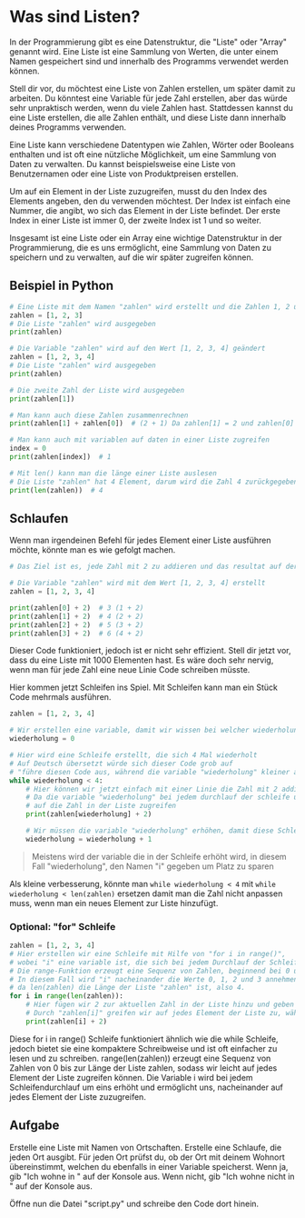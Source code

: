 # Was sind Listen?

In der Programmierung gibt es eine Datenstruktur, die "Liste" oder "Array" genannt wird.
Eine Liste ist eine Sammlung von Werten, die unter einem Namen gespeichert
sind und innerhalb des Programms verwendet werden können.

Stell dir vor, du möchtest eine Liste von Zahlen erstellen, um später damit zu arbeiten.
Du könntest eine Variable für jede Zahl erstellen, aber das würde sehr unpraktisch werden,
wenn du viele Zahlen hast. Stattdessen kannst du eine Liste erstellen,
die alle Zahlen enthält, und diese Liste dann innerhalb deines Programms verwenden.

Eine Liste kann verschiedene Datentypen wie Zahlen, Wörter oder
Booleans enthalten und ist oft eine nützliche Möglichkeit, um eine
Sammlung von Daten zu verwalten. Du kannst beispielsweise eine Liste
von Benutzernamen oder eine Liste von Produktpreisen erstellen.

Um auf ein Element in der Liste zuzugreifen, musst du den Index
des Elements angeben, den du verwenden möchtest. Der Index ist einfach eine Nummer,
die angibt, wo sich das Element in der Liste befindet.
Der erste Index in einer Liste ist immer 0, der zweite Index ist 1 und so weiter.

Insgesamt ist eine Liste oder ein Array eine wichtige Datenstruktur in der Programmierung,
die es uns ermöglicht, eine Sammlung von Daten zu speichern
und zu verwalten, auf die wir später zugreifen können.

## Beispiel in Python

```python
# Eine Liste mit dem Namen "zahlen" wird erstellt und die Zahlen 1, 2 und 3 werden hinzugefügt
zahlen = [1, 2, 3]
# Die Liste "zahlen" wird ausgegeben
print(zahlen)

# Die Variable "zahlen" wird auf den Wert [1, 2, 3, 4] geändert
zahlen = [1, 2, 3, 4]
# Die Liste "zahlen" wird ausgegeben
print(zahlen)

# Die zweite Zahl der Liste wird ausgegeben
print(zahlen[1])

# Man kann auch diese Zahlen zusammenrechnen
print(zahlen[1] + zahlen[0])  # (2 + 1) Da zahlen[1] = 2 und zahlen[0] = 1

# Man kann auch mit variablen auf daten in einer Liste zugreifen
index = 0
print(zahlen[index])  # 1

# Mit len() kann man die länge einer Liste auslesen
# Die Liste "zahlen" hat 4 Element, darum wird die Zahl 4 zurückgegeben
print(len(zahlen))  # 4
```

## Schlaufen

Wenn man irgendeinen Befehl für jedes Element einer Liste ausführen möchte, könnte man es wie gefolgt machen.

```python
# Das Ziel ist es, jede Zahl mit 2 zu addieren und das resultat auf der Konsole auszugeben

# Die Variable "zahlen" wird mit dem Wert [1, 2, 3, 4] erstellt
zahlen = [1, 2, 3, 4]

print(zahlen[0] + 2)  # 3 (1 + 2)
print(zahlen[1] + 2)  # 4 (2 + 2)
print(zahlen[2] + 2)  # 5 (3 + 2)
print(zahlen[3] + 2)  # 6 (4 + 2)
```

Dieser Code funktioniert, jedoch ist er nicht sehr effizient.
Stell dir jetzt vor, dass du eine Liste mit 1000 Elementen hast.
Es wäre doch sehr nervig, wenn man für jede Zahl eine neue Linie Code schreiben müsste.

Hier kommen jetzt Schleifen ins Spiel.
Mit Schleifen kann man ein Stück Code mehrmals ausführen.

```python
zahlen = [1, 2, 3, 4]

# Wir erstellen eine variable, damit wir wissen bei welcher wiederholung wir sind
wiederholung = 0

# Hier wird eine Schleife erstellt, die sich 4 Mal wiederholt
# Auf Deutsch übersetzt würde sich dieser Code grob auf 
# "führe diesen Code aus, während die variable "wiederholung" kleiner als 4 ist" übersetzen
while wiederholung < 4:
    # Hier können wir jetzt einfach mit einer Linie die Zahl mit 2 addieren und sie ausgeben
    # Da die variable "wiederholung" bei jedem durchlauf der schleife um 1 erhöht wird, können wir sehr einfach 
    # auf die Zahl in der Liste zugreifen
    print(zahlen[wiederholung] + 2)

    # Wir müssen die variable "wiederholung" erhöhen, damit diese Schleife nicht unendlich lang läuft
    wiederholung = wiederholung + 1
```

> Meistens wird der variable die in der Schleife erhöht wird, in diesem Fall "wiederholung", den Namen "i"  gegeben
> um Platz zu sparen

Als kleine verbesserung, könnte man
`while wiederholung < 4` mit `while wiederholung < len(zahlen)` ersetzen damit man die Zahl nicht anpassen muss, wenn
man ein neues Element zur Liste hinzufügt.

### Optional: "for" Schleife

```python
zahlen = [1, 2, 3, 4]
# Hier erstellen wir eine Schleife mit Hilfe von "for i in range()", 
# wobei "i" eine variable ist, die sich bei jedem Durchlauf der Schleife ändert.
# Die range-Funktion erzeugt eine Sequenz von Zahlen, beginnend bei 0 und endend bei der angegebenen Zahl (exklusiv).
# In diesem Fall wird "i" nacheinander die Werte 0, 1, 2 und 3 annehmen, 
# da len(zahlen) die Länge der Liste "zahlen" ist, also 4.
for i in range(len(zahlen)):
    # Hier fügen wir 2 zur aktuellen Zahl in der Liste hinzu und geben das Ergebnis aus.
    # Durch "zahlen[i]" greifen wir auf jedes Element der Liste zu, während "i" sich ändert.
    print(zahlen[i] + 2)
```

Diese for i in range() Schleife funktioniert ähnlich wie die while Schleife, jedoch bietet sie eine kompaktere Schreibweise 
und ist oft einfacher zu lesen und zu schreiben. range(len(zahlen)) erzeugt eine Sequenz von Zahlen von 0 bis zur Länge
der Liste zahlen, sodass wir leicht auf jedes Element der Liste zugreifen können. Die Variable i wird bei jedem
Schleifendurchlauf um eins erhöht und ermöglicht uns, nacheinander auf jedes Element der Liste zuzugreifen.

## Aufgabe

Erstelle eine Liste mit Namen von Ortschaften. Erstelle eine Schlaufe, die jeden Ort ausgibt.
Für jeden Ort prüfst du, ob der Ort mit deinem Wohnort übereinstimmt, welchen du ebenfalls in einer Variable speicherst.
Wenn ja, gib "Ich wohne in <Ort>" auf der Konsole aus.
Wenn nicht, gib "Ich wohne nicht in <Ort>" auf der Konsole aus.

Öffne nun die Datei "script.py" und schreibe den Code dort hinein.
